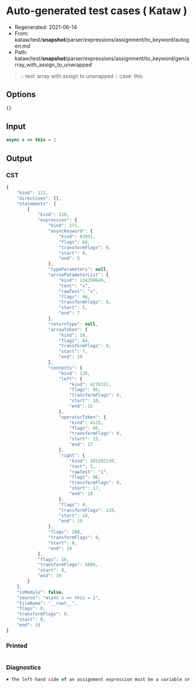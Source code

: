 # Auto-generated test cases ( Kataw )
- Regenerated: 2021-06-14
- From: kataw/test/__snapshot__/parser/expressions/assignment/to_keyword/autogen.md
- Path: kataw/test/__snapshot__/parser/expressions/assignment/to_keyword/gen/array_with_assign_to_unwrapped
> :: test: array with assign to unwrapped
> :: case: this
## Options

`````js
{}
`````
## Input

`````js
async x => this = 1
`````
## Output

### CST

```javascript
{
    "kind": 122,
    "directives": [],
    "statements": [
        {
            "kind": 120,
            "expression": {
                "kind": 271,
                "asyncKeyword": {
                    "kind": 82031,
                    "flags": 64,
                    "transformFlags": 0,
                    "start": 0,
                    "end": 5
                },
                "typeParameters": null,
                "arrowPatameterList": {
                    "kind": 134299649,
                    "text": "x",
                    "rawText": "x",
                    "flags": 96,
                    "transformFlags": 0,
                    "start": 5,
                    "end": 7
                },
                "returnType": null,
                "arrowToken": {
                    "kind": 10,
                    "flags": 64,
                    "transformFlags": 0,
                    "start": 7,
                    "end": 10
                },
                "contents": {
                    "kind": 125,
                    "left": {
                        "kind": 4276321,
                        "flags": 96,
                        "transformFlags": 0,
                        "start": 10,
                        "end": 15
                    },
                    "operatorToken": {
                        "kind": 4125,
                        "flags": 96,
                        "transformFlags": 0,
                        "start": 15,
                        "end": 17
                    },
                    "right": {
                        "kind": 201392130,
                        "text": 1,
                        "rawText": "1",
                        "flags": 96,
                        "transformFlags": 0,
                        "start": 17,
                        "end": 19
                    },
                    "flags": 0,
                    "transformFlags": 128,
                    "start": 10,
                    "end": 19
                },
                "flags": 288,
                "transformFlags": 0,
                "start": 0,
                "end": 19
            },
            "flags": 16,
            "transformFlags": 4096,
            "start": 0,
            "end": 19
        }
    ],
    "isModule": false,
    "source": "async x => this = 1",
    "fileName": "__root__",
    "flags": 0,
    "transformFlags": 0,
    "start": 0,
    "end": 19
}
```

### Printed

```javascript

```

### Diagnostics

```javascript
✖ The left-hand side of an assignment expression must be a variable or a property access - start: 15, end: 17

```

